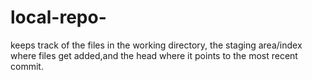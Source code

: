 # local-repo-
keeps track of the files in the working directory, the staging area/index where files get added,and the head where it points to the most recent commit.
